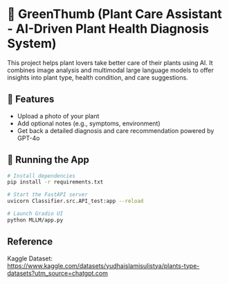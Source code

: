 # 🌿 GreenThumb (Plant Care Assistant - AI-Driven Plant Health Diagnosis System)

This project helps plant lovers take better care of their plants using AI. It combines image analysis and multimodal large language models to offer insights into plant type, health condition, and care suggestions.

## 🔧 Features
- Upload a photo of your plant
- Add optional notes (e.g., symptoms, environment)
- Get back a detailed diagnosis and care recommendation powered by GPT-4o

## 🚀 Running the App

```bash
# Install dependencies
pip install -r requirements.txt

# Start the FastAPI server
uvicorn Classifier.src.API_test:app --reload

# Launch Gradio UI
python MLLM/app.py
```

## Reference
Kaggle Dataset: https://www.kaggle.com/datasets/yudhaislamisulistya/plants-type-datasets?utm_source=chatgpt.com